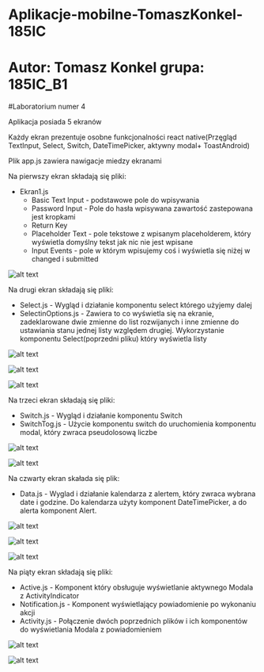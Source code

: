 
# Aplikacje-mobilne-TomaszKonkel-185IC
# Autor: Tomasz Konkel grupa: 185IC_B1


#Laboratorium numer 4

Aplikacja posiada 5 ekranów

Każdy ekran prezentuje osobne funkcjonalności react native(Przęgląd TextInput, Select, Switch, DateTimePicker, aktywny modal+ ToastAndroid)

Plik app.js zawiera nawigacje miedzy ekranami 

Na pierwszy ekran składają się pliki:

- Ekran1.js 
  - Basic Text Input - podstawowe pole do wpisywania 
  - Password Input - Pole do hasła wpisywana zawartość zastepowana jest kropkami
  - Return Key   
  - Placeholder Text - pole tekstowe z wpisanym placeholderem, który wyświetla domyślny tekst jak nic nie jest wpisane
  - Input Events - pole w którym wpisujemy coś i wyświetla się niżej w changed i submitted

![alt text](https://github.com/TomaszKonkel/aplikacje-mobilne-TomaszKonkel-185IC_A1/blob/master/Lab4/1.jpg)
 
Na drugi ekran składają się pliki:

 - Select.js - Wygląd i działanie komponentu select którego użyjemy dalej 
 - SelectinOptions.js - Zawiera to co wyświetla się na ekranie, zadeklarowane dwie zmienne do list rozwijanych i inne zmienne do ustawiania stanu jednej listy względem drugiej. Wykorzystanie komponentu Select(poprzedni pliku) który wyświetla listy

![alt text](https://github.com/TomaszKonkel/aplikacje-mobilne-TomaszKonkel-185IC_B1/blob/master/Lab4/2.jpg)

![alt text](https://github.com/TomaszKonkel/aplikacje-mobilne-TomaszKonkel-185IC_B1/blob/master/Lab4/3.jpg)

![alt text](https://github.com/TomaszKonkel/aplikacje-mobilne-TomaszKonkel-185IC_B1/blob/master/Lab4/4.jpg)

Na trzeci ekran składają się pliki:
  
  - Switch.js - Wygląd i działanie komponentu Switch 
  - SwitchTog.js - Użycie komponentu switch do uruchomienia komponentu modal, który zwraca pseudolosową liczbe 

![alt text](https://github.com/TomaszKonkel/aplikacje-mobilne-TomaszKonkel-185IC_B1/blob/master/Lab4/5.jpg)

![alt text](https://github.com/TomaszKonkel/aplikacje-mobilne-TomaszKonkel-185IC_B1/blob/master/Lab4/6.jpg)

Na czwarty ekran skałada się plik:

 - Data.js - Wyglad i działanie kalendarza z alertem, który zwraca wybrana date i godzine. Do kalendarza użyty komponent DateTimePicker, a do alerta komponent Alert.

![alt text](https://github.com/TomaszKonkel/aplikacje-mobilne-TomaszKonkel-185IC_B1/blob/master/Lab4/7.jpg)

![alt text](https://github.com/TomaszKonkel/aplikacje-mobilne-TomaszKonkel-185IC_B1/blob/master/Lab4/8.jpg)

![alt text](https://github.com/TomaszKonkel/aplikacje-mobilne-TomaszKonkel-185IC_B1/blob/master/Lab4/9.jpg)

Na piąty ekran składają się pliki:

  - Active.js - Komponent który obsługuje wyświetlanie aktywnego Modala z ActivityIndicator
  - Notification.js - Komponent wyświetlający powiadomienie po wykonaniu akcji 
  - Activity.js - Połączenie dwóch poprzednich plików i ich komponentów do wyświetlania Modala z powiadomieniem 

![alt text](https://github.com/TomaszKonkel/aplikacje-mobilne-TomaszKonkel-185IC_B1/blob/master/Lab4/10.jpg)

![alt text](https://github.com/TomaszKonkel/aplikacje-mobilne-TomaszKonkel-185IC_B1/blob/master/Lab4/11.jpg)
